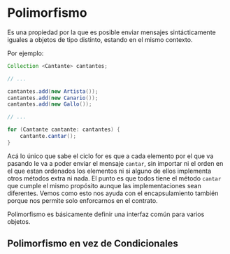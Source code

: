[comment]: # (vim: setlocal spell spelllang=es)
# Polimorfismo

Es una propiedad por la que es posible enviar mensajes sintácticamente iguales
a objetos de tipo distinto, estando en el mismo contexto. 

Por ejemplo:

```java
Collection <Cantante> cantantes;

// ...

cantantes.add(new Artista());
cantantes.add(new Canario());
cantantes.add(new Gallo());

// ...

for (Cantante cantante: cantantes) {
	cantante.cantar();
}
```

Acá lo único que sabe el ciclo for es que a cada elemento por el que va pasando
le va a poder enviar el mensaje `cantar`, sin importar ni el orden en el que
estan ordenados los elementos ni si alguno de ellos implementa otros métodos
extra ni nada. El punto es que todos tiene el método `cantar` que cumple el
mismo propósito aunque las implementaciones sean diferentes. Vemos como esto
nos ayuda con el encapsulamiento también porque nos permite solo enforcarnos
en el contrato.

Polimorfismo es básicamente definir una interfaz común para varios objetos.

## Polimorfismo en vez de Condicionales
